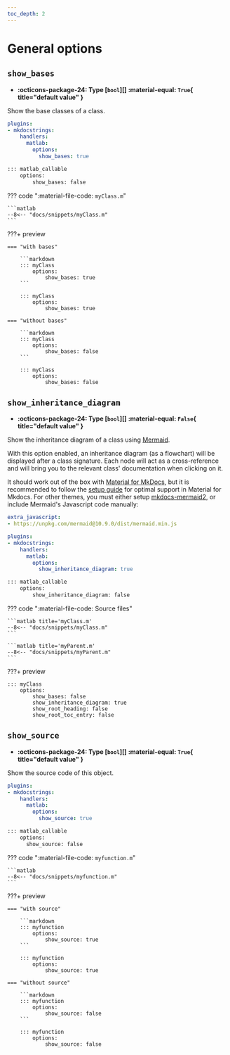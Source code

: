 ```yaml
---
toc_depth: 2
---
```


# General options

## `show_bases`

- **:octicons-package-24: Type [`bool`][] :material-equal: `True`{ title="default value" }**
<!-- - **:octicons-project-template-24: Template :material-null:** (contained in [`class.html`][class template]) -->

Show the base classes of a class.

```yaml title="in mkdocs.yml (global configuration)"
plugins:
- mkdocstrings:
    handlers:
      matlab:
        options:
          show_bases: true
```

```md title="or in docs/some_page.md (local configuration)"
::: matlab_callable
    options:
        show_bases: false
```

??? code ":material-file-code: `myClass.m`"

    ```matlab
    --8<-- "docs/snippets/myClass.m"
    ```

???+ preview

    === "with bases" 

        ```markdown
        ::: myClass
            options:
                show_bases: true
        ```

        ::: myClass
            options:
                show_bases: true

    === "without bases"
        
        ```markdown
        ::: myClass
            options:
                show_bases: false
        ```

        ::: myClass
            options:
                show_bases: false

## `show_inheritance_diagram`


- **:octicons-package-24: Type [`bool`][] :material-equal: `False`{ title="default value" }**
<!-- - **:octicons-project-template-24: Template :material-null:** (contained in [`class.html`][class template]) -->

Show the inheritance diagram of a class using [Mermaid](https://mermaid.js.org/).

With this option enabled, an inheritance diagram (as a flowchart) will be displayed after a class  signature. Each node will act as a cross-reference and will bring you to the relevant class' documentation when clicking on it.

It should work out of the box with [Material for MkDocs](https://squidfunk.github.io), but it is recommended to follow the [setup guide](https://squidfunk.github.io/mkdocs-material/reference/diagrams/#other-diagram-types) for optimal support in Material for Mkdocs. For other themes, you must either setup [mkdocs-mermaid2](https://mkdocs-mermaid2.readthedocs.io/en/latest), or include Mermaid's Javascript code manually:

```yaml title="mkdocs.yml"
extra_javascript:
- https://unpkg.com/mermaid@10.9.0/dist/mermaid.min.js
```

```yaml title="in mkdocs.yml (global configuration)"
plugins:
- mkdocstrings:
    handlers:
      matlab:
        options:
          show_inheritance_diagram: true
```

```md title="or in docs/some_page.md (local configuration)"
::: matlab_callable
    options:
        show_inheritance_diagram: false
```

??? code ":material-file-code: Source files"

    ```matlab title='myClass.m'
    --8<-- "docs/snippets/myClass.m"
    ```

    ```matlab title='myParent.m'
    --8<-- "docs/snippets/myParent.m"
    ```

???+ preview

    ::: myClass
        options:
            show_bases: false
            show_inheritance_diagram: true
            show_root_heading: false
            show_root_toc_entry: false

## `show_source`

- **:octicons-package-24: Type [`bool`][] :material-equal: `True`{ title="default value" }**
<!-- - **:octicons-project-template-24: Template :material-null:** (contained in [`class.html`][class template] and  [`function.html`][function template]) -->

Show the source code of this object.

```yaml title="in mkdocs.yml (global configuration)"
plugins:
- mkdocstrings:
    handlers:
      matlab:
        options:
          show_source: true
```

```md title="or in docs/some_page.md (local configuration)"
::: matlab_callable
    options:
      show_source: false
```

??? code ":material-file-code: `myfunction.m`"

    ```matlab
    --8<-- "docs/snippets/myfunction.m"
    ```

???+ preview

    === "with source" 
        
        ```markdown
        ::: myfunction
            options:
                show_source: true
        ```

        ::: myfunction
            options:
                show_source: true

    === "without source"

        ```markdown
        ::: myfunction
            options:
                show_source: false
        ```

        ::: myfunction
            options:
                show_source: false
